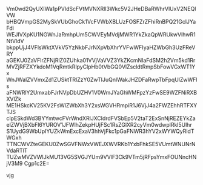 Vm0wd2QyUXlWa1pPVldScFVtMVNXRll3Wkc5V2JHeDBaRWhrVlUxV2NEQlVW
bHBQVmpGS2MySkVUbGhoCk1VcFVWbXBLUzFOSFZrZFhiRnBPQ21GclJYaFdi
WEJIVXpKU1NGWnJaRmhpUm5CWVEyMVdjMWR1YkZkaQpWRUkwVlhwR1NtVldV
bkppUjJ4VFlsWktXVkV5YzNkbFJrNXpVbXhrYVFwWFIyaHZWbGh3UzFReVRY
aGEKU0ZaVFlrZFNjRlZ0ZUhka01VVjVaVVZ3YkZKcmNIaFdSM2h2Vm5kd1Rr
MVZjRFZXYkdoM1VqRmtkRlpyClpHb0tVbGQ0VlZscldtRmpSbFowVGxWT1Yx
WnJWalZVVmxZd1ZUSktTRlZzY0ZwTlJuQnlWakJHZDFaRwpTbFpqUlZwWFls
aFNWRlY2UmxabFJrNVpDbUZHV1V0WmJYaGhWMFpzYzFwSE9WZFNiRXBXVlZk
ME1HSkcKV25KV2FsWlZWbXh3Y2xsWGVHRmpiR1J6VjJ4a2FWZEhhRTFXYTJS
clpESkdWd3BYYmtwcFVrWndXRlJXCldrdFVSbEp5V2taT2ExSnNjREZEYkZa
elZWVjBXbFl6YUROV1JFWlhZekpHUjFSc1RsZGlXR2cyVm0wdwplRkl5Ulhr
S1UydG9WbUpIYUZkWmExcExaV3hhVjFkc1pGaFNWR3hYV2xWYWQyRldTWGxh
TTNCWVZteGEKU0ZwSGVFNWxVWEJXWVRKb1YxbFhkSE5VUmtWNUNrNVdaRTlT
TUZwMVZVWlJkMU13VG5SVGJYUm9VVlF3Ck9VTm5jRFpsYmxFOUNncHNjV3M9
Cgp1c2E=

vjg